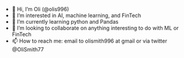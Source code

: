 - 👋 Hi, I’m Oli (@olis996)
- 👀 I’m interested in AI, machine learning, and FinTech
- 🌱 I’m currently learning python and Pandas
- 💞️ I’m looking to collaborate on anything interesting to do with ML or FinTech
- 📫 How to reach me: email to olismith996 at gmail or via twitter @OliSmith77

<!---
olis996/olis996 is a ✨ special ✨ repository because its `README.md` (this file) appears on your GitHub profile.
You can click the Preview link to take a look at your changes.
--->
